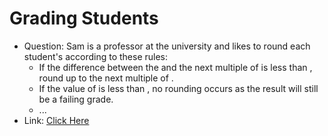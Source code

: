
# Grading Students

+ Question: Sam is a professor at the university and likes to round each student's  according to these rules:
    + If the difference between the  and the next multiple of  is less than , round  up to the next multiple of .
    + If the value of  is less than , no rounding occurs as the result will still be a failing grade.
    + ...
+ Link: [Click Here](https://www.hackerrank.com/challenges/grading/problem) 

